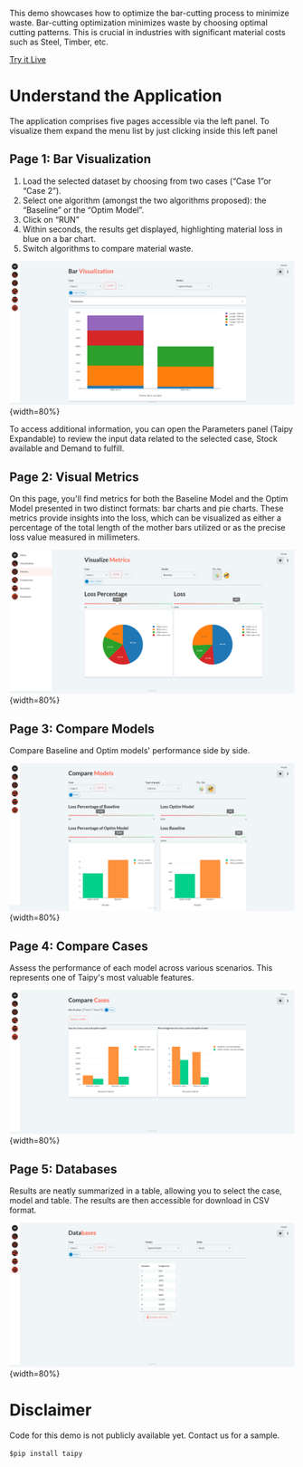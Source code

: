 This demo showcases how to optimize the bar-cutting process 
to  minimize waste. Bar-cutting optimization minimizes waste 
by choosing optimal cutting patterns. This is crucial in industries 
with significant material costs such as Steel, Timber, etc.

[Try it Live](https://bar-cutting.taipy.cloud/Databases)

# Understand the Application
The application comprises five pages accessible via the left panel. 
To visualize them expand the menu list by just clicking inside this left panel

## Page 1: Bar Visualization

1. Load the selected dataset by choosing from two cases (“Case 1”or “Case 2”).
2. Select one algorithm (amongst the two algorithms proposed): the “Baseline” or the “Optim Model”. 
3. Click on “RUN”
4. Within seconds, the results get displayed, highlighting material loss in blue on a bar chart.
5. Switch algorithms to compare material waste.


![Bar Cutting Visualization](images/bar-cutting-bar-Visualization.png){width=80%}

To access additional information, you can open the Parameters panel 
(Taipy Expandable) to review the input data related to the selected 
case, Stock available and Demand to fulfill.


## Page 2: Visual Metrics
On this page, you'll find metrics for both the Baseline Model and 
the Optim Model presented in two distinct formats: bar charts and pie 
charts. These metrics provide insights into the loss, which can be 
visualized as either a percentage of the total length of the mother 
bars utilized or as the precise loss value measured in millimeters.


![Bar Cutting Metrics](images/bar-cutting-Metrics.png){width=80%}

## Page 3: Compare Models
Compare Baseline and Optim models' performance side by side.

![Bar Cutting comparison](images/bar-cutting-model-comparison.png){width=80%}


## Page 4: Compare Cases
Assess the performance of each model across various scenarios. 
This represents one of Taipy's most valuable features.


![Bar Cutting Comparison](images/bar-cutting-compare-cases.png){width=80%}

## Page 5: Databases
Results are neatly summarized in a table, allowing you to select the case, 
model and table. The results are then accessible for download in CSV format.


![Bar Cutting Databases](images/bar-cutting-databases.png){width=80%}



# Disclaimer
Code for this demo is not publicly available yet. Contact us for a sample.


```$pip install taipy```
